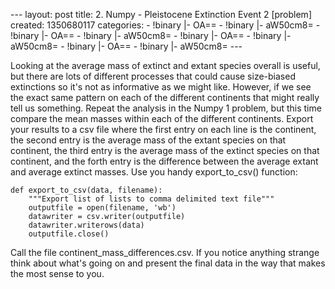 --- layout: post title: 2. Numpy - Pleistocene Extinction Event 2
[problem] created: 1350680117 categories: - !binary |- OA== - !binary |-
aW50cm8= - !binary |- OA== - !binary |- aW50cm8= - !binary |- OA== -
!binary |- aW50cm8= - !binary |- OA== - !binary |- aW50cm8= ---

Looking at the average mass of extinct and extant species overall is
useful, but there are lots of different processes that could cause
size-biased extinctions so it's not as informative as we might like.
However, if we see the exact same pattern on each of the different
continents that might really tell us something. Repeat the analysis in
the Numpy 1 problem, but this time compare the mean masses within each
of the different continents. Export your results to a csv file where the
first entry on each line is the continent, the second entry is the
average mass of the extant species on that continent, the third entry is
the average mass of the extinct species on that continent, and the forth
entry is the difference between the average extant and average extinct
masses. Use you handy export\_to\_csv() function:

    def export_to_csv(data, filename):
        """Export list of lists to comma delimited text file"""
        outputfile = open(filename, 'wb')
        datawriter = csv.writer(outputfile)
        datawriter.writerows(data)
        outputfile.close()

Call the file continent\_mass\_differences.csv. If you notice anything
strange think about what's going on and present the final data in the
way that makes the most sense to you.
